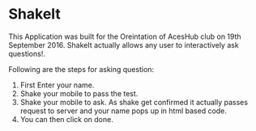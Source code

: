 # ShakeIt

This Application was built for the Oreintation of AcesHub club on 19th September 2016. ShakeIt actually allows any 
user to interactively ask questions!.

Following are the steps for asking question:
1. First Enter your name.
2. Shake your mobile to pass the test.
3. Shake your mobile to ask. As shake get confirmed it actually passes request to server and your name pops up in html based code.
4. You can then click on done.
